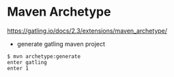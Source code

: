 # Maven Archetype

https://gatling.io/docs/2.3/extensions/maven_archetype/

- generate gatling maven project

```
$ mvn archetype:generate
enter gatling
enter 1
```
